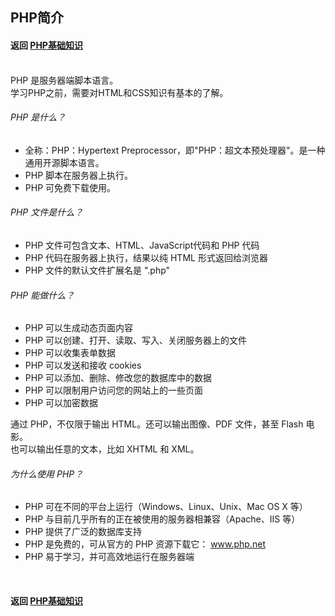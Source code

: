 ## PHP简介
#### 返回 [PHP基础知识](../PHP基础知识.md) <br><br>


PHP 是服务器端脚本语言。  
学习PHP之前，需要对HTML和CSS知识有基本的了解。
###### PHP 是什么？
- 全称：PHP：Hypertext Preprocessor，即"PHP：超文本预处理器"。是一种通用开源脚本语言。
- PHP 脚本在服务器上执行。
- PHP 可免费下载使用。
###### PHP 文件是什么？
- PHP 文件可包含文本、HTML、JavaScript代码和 PHP 代码
- PHP 代码在服务器上执行，结果以纯 HTML 形式返回给浏览器
- PHP 文件的默认文件扩展名是 ".php"
###### PHP 能做什么？
- PHP 可以生成动态页面内容
- PHP 可以创建、打开、读取、写入、关闭服务器上的文件
- PHP 可以收集表单数据
- PHP 可以发送和接收 cookies
- PHP 可以添加、删除、修改您的数据库中的数据
- PHP 可以限制用户访问您的网站上的一些页面
- PHP 可以加密数据

通过 PHP，不仅限于输出 HTML。还可以输出图像、PDF 文件，甚至 Flash 电影。  
也可以输出任意的文本，比如 XHTML 和 XML。
###### 为什么使用 PHP？
- PHP 可在不同的平台上运行（Windows、Linux、Unix、Mac OS X 等）
- PHP 与目前几乎所有的正在被使用的服务器相兼容（Apache、IIS 等）
- PHP 提供了广泛的数据库支持
- PHP 是免费的，可从官方的 PHP 资源下载它： www.php.net
- PHP 易于学习，并可高效地运行在服务器端

<br>

#### 返回 [PHP基础知识](../PHP基础知识.md)